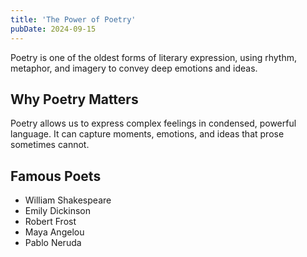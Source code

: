 ```yaml
---
title: 'The Power of Poetry'
pubDate: 2024-09-15
---
```


Poetry is one of the oldest forms of literary expression, using rhythm, metaphor, and imagery to convey deep emotions and ideas.

## Why Poetry Matters

Poetry allows us to express complex feelings in condensed, powerful language. It can capture moments, emotions, and ideas that prose sometimes cannot.

## Famous Poets

- William Shakespeare
- Emily Dickinson
- Robert Frost
- Maya Angelou
- Pablo Neruda
